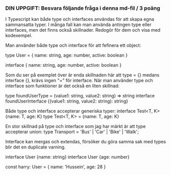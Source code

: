 ### DIN UPPGIFT: Besvara följande fråga i denna md-fil / 3 poäng

I Typescript kan både type och interfaces användas för att skapa egna sammansatta typer. I många fall kan man använda antingen type eller interfaces, men det finns också skillnader. Redogör för dem och visa med kodexempel.

Man använder både type och interface för att fefinera ett object:

type User = {
name: string,
age: number,
active: boolean
}

interface {
name: string,
age: number,
active: boolean
}

Som du ser på exemplet över är enda skillnaden här att type = {} medans interface {}, krävs ingen "=" för interface.
När man använder type och interface som funktioner är det också en liten skillnad:

type foundUserType = (value1: string, value2: string) => string
interface foundUserInterface {(value1: string, value2: string): string}

Både type och interface accepterar generiska typer:
interface Test<T, K> {name: T, age: K}
type Test<T, K> = {name: T, age: K}

En stor skillnad på type och interface som jag har märkt är att type accepterar union:
type Transport = 'Bus' | 'Car' | 'Bike' | 'Walk';

Interface kan mergas och extendas, försöker du göra samma sak med types blir det en duplicate varning.

interface User {name: string}
interface User {age: number}

const harry: User = {
name: 'Hussein',
age: 28
}
